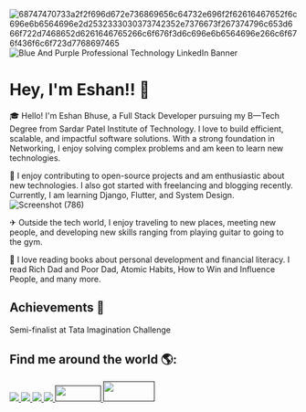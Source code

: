 ![68747470733a2f2f696d672e736869656c64732e696f2f62616467652f6c696e6b6564696e2d2532333030373742352e7376673f267374796c653d666f722d7468652d6261646765266c6f676f3d6c696e6b6564696e266c6f676f436f6c6f723d7768697465](https://github.com/user-attachments/assets/aab96b8c-75da-48d3-b389-1ed1302b366e)![Blue And Purple Professional Technology LinkedIn Banner](https://github.com/user-attachments/assets/ee1a5407-4d1f-4dc6-afc7-0f40435f3231)

# Hey, I'm Eshan!! 👋

🎓 Hello! I'm Eshan Bhuse, a Full Stack Developer pursuing my B—Tech Degree from Sardar Patel Institute of Technology. I love to build efficient, scalable, and impactful software solutions. 
   With a strong foundation in Networking, I enjoy solving complex problems and am keen to learn new technologies.

🎯 I enjoy contributing to open-source projects and am enthusiastic about new technologies. I also got started with freelancing and blogging recently. Currently, I am learning Django, Flutter, 
   and System Design.
![Screenshot (786)](https://github.com/user-attachments/assets/1cd8fb03-cdfc-4741-bdc7-ac3e2df0122a)


✈ Outside the tech world, I enjoy traveling to new places, meeting new people, and developing new skills ranging from playing guitar to going to the gym.

🎸 I love reading books about personal development and financial literacy. I read Rich Dad and Poor Dad, Atomic Habits, How to Win and Influence People, and many more.

## Achievements 🏅

Semi-finalist at Tata Imagination Challenge

## Find me around the world 🌎: 
<a href="www.linkedin.com/in/eshanbhuse">
<img src="https://camo.githubusercontent.com/d90c501c7f68295cfcab6a68b761ba5b1101292b8ac9895eaeca253df2e53eb3/68747470733a2f2f696d672e736869656c64732e696f2f62616467652f6c696e6b6564696e2d2532333030373742352e7376673f267374796c653d666f722d7468652d6261646765266c6f676f3d6c696e6b6564696e266c6f676f436f6c6f723d7768697465">
<a href="https://medium.com/@eshan.bhuse">
<img src="https://camo.githubusercontent.com/290851f87e4ab0147a0e9680e78244edf16303a3c965658336d64dc41e3974ad/68747470733a2f2f696d672e736869656c64732e696f2f62616467652f6d656469756d2d2532333132313030452e7376673f267374796c653d666f722d7468652d6261646765266c6f676f3d6d656469756d266c6f676f436f6c6f723d7768697465">
<a href="https://github.com/eshanbhuse">
<img src="https://camo.githubusercontent.com/9c137a831035de366198774c3260403fa2415d06ad2153a30098022f2c4249a9/68747470733a2f2f696d672e736869656c64732e696f2f62616467652f4769744875622d2532333132313030452e7376673f267374796c653d666f722d7468652d6261646765266c6f676f3d476974687562266c6f676f436f6c6f723d7768697465">
<a href="https://www.instagram.com/eshanbhuse?igsh=ZjE0dXR0dDIzeTB1">
<img src="https://camo.githubusercontent.com/4eccb7494c06c4358132bdec110cc4481f33b3e04d1be81c10f648742c0bc3f3/68747470733a2f2f696d672e736869656c64732e696f2f62616467652f696e7374616772616d2d2532334534343035462e7376673f267374796c653d666f722d7468652d6261646765266c6f676f3d696e7374616772616d266c6f676f436f6c6f723d7768697465">
<a href="">
<img src="https://static.dezeen.com/uploads/2020/10/gmail-google-logo-rebrand-workspace-design_dezeen_2364_col_0-1704x958.jpg" style="width:80px;height:28px">
<a href="">
<img src="https://blog.kakaocdn.net/dn/dyqZon/btqE0kscvyH/KVB2iWfZCj95KVWcjC7oIk/img.png" style="width:90px;height:35px">

<!--
**eshanbhuse/eshanbhuse** is a ✨ _special_ ✨ repository because its `README.md` (this file) appears on your GitHub profile.

Here are some ideas to get you started:

- 🔭 I’m currently working on ...
- 🌱 I’m currently learning ...
- 👯 I’m looking to collaborate on ...
- 🤔 I’m looking for help with ...
- 💬 Ask me about ...
- 📫 How to reach me: ...
- 😄 Pronouns: ...
- ⚡ Fun fact: ...
-->
